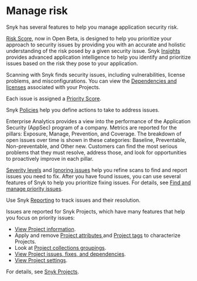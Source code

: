 # Manage risk

Snyk has several features to help you manage application security risk.

[Risk Score](risk-score.md), now in Open Beta, is designed to help you prioritize your approach to security issues by providing you with an accurate and holistic understanding of the risk posed by a given security issue. Snyk [Insights](insights/) provides advanced application intelligence to help you identify and prioritize issues based on the risk they pose to your application.

Scanning with Snyk finds security issues, including vulnerabilities, license problems, and misconfigurations. You can view the [Dependencies and licenses](dependencies-and-licenses/) associated with your Projects.

Each issue is assigned a [Priority Score](priorities-for-fixing-issues/priority-score.md).&#x20;

Snyk [Policies](policies/) help you define actions to take to address issues.

Enterprise Analytics provides a view into the performance of the Application Security (AppSec) program of a company. Metrics are reported for the pillars: Exposure, Manage, Prevention, and Coverage. The breakdown of open issues over time is shown in these categories: Baseline, Preventable, Non-preventable, and Other new. Customers can find the most serious problems that they must resolve, address those, and look for opportunities to proactively improve in each pillar.

&#x20;[Severity levels](prioritizing-issues/severity-levels.md) and [Ignoring issues](priorities-for-fixing-issues/ignore-issues.md) help you refine scans to find and report issues you need to fix. After you have found issues, you can use several features of Snyk to help you prioritize fixing issues. For details, see [Find and manage priority issues](priorities-for-fixing-issues/).

Use Snyk [Reporting](reporting/) to track issues and their resolution.

Issues are reported for Snyk Projects, which have many features that help you focus on priority issues:

* [View Project information](../snyk-admin/introduction-to-snyk-projects/view-project-information.md).
* Apply and remove [Project attributes ](../snyk-admin/introduction-to-snyk-projects/project-attributes.md)and [Project tags](../snyk-admin/introduction-to-snyk-projects/project-tags.md) to characterize Projects.
* Look at [Project collections groupings](snyk-projects/project-collections-groupings/).
* [View Project issues, fixes, and dependencies](snyk-projects/view-project-issues-fixes-and-dependencies.md).
* [View Project settings](snyk-projects/view-and-edit-project-settings.md).

For details, see [Snyk Projects](../snyk-admin/introduction-to-snyk-projects/).


